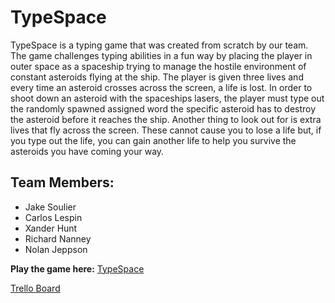 # TypeSpace

TypeSpace is a typing game that was created from scratch by our team.  The game challenges typing abilities in a fun way by placing the player in outer space as a spaceship trying to manage the hostile environment of constant asteroids flying at the ship.  The player is given three lives and every time an asteroid crosses across the screen, a life is lost.  In order to shoot down an asteroid with the spaceships lasers, the player must type out the randomly spawned assigned word the specific asteroid has to destroy the asteroid before it reaches the ship.  Another thing to look out for is extra lives that fly across the screen.  These cannot cause you to lose a life but, if you type out the life, you can gain another life to help you survive the asteroids you have coming your way.

## Team Members:
* Jake Soulier
* Carlos Lespin
* Xander Hunt
* Richard Nanney
* Nolan Jeppson

**Play the game here:**
[TypeSpace](https://calesi19.github.io/TypeSpace/)

[Trello Board](https://trello.com/b/WbZarUBb/typespace)


